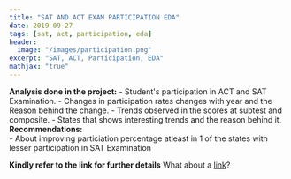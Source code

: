 ```yaml
---
title: "SAT AND ACT EXAM PARTICIPATION EDA"
date: 2019-09-27
tags: [sat, act, participation, eda]
header:
  image: "/images/participation.png"
excerpt: "SAT, ACT, Participation, EDA"
mathjax: "true"
---
```


**Analysis done in the project:** 
     - Student's participation in ACT and SAT Examination. 
     - Changes in participation rates changes with year and the Reason behind the change.
     - Trends observed in the scores at subtest and composite.
     - States that shows interesting trends and the reason behind it.
**Recommendations:**    
     - About improving particiation percentage atleast in 1 of the states with lesser participation in SAT Examination

**Kindly refer to the link for further details**
What about a [link](https://github.com/AbiramiKannappan/SAT_AND_ACT_EXAM_PARTICIPATION_AND_RELATED_ANALYSIS)?

